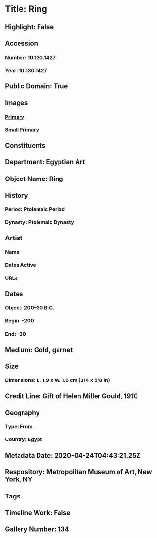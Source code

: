 # Title: Ring
## Highlight: False
## Accession
### Number: 10.130.1427
### Year: 10.130.1427
## Public Domain: True
## Images
### [Primary](https://images.metmuseum.org/CRDImages/eg/original/DP356224.jpg)
### [Small Primary](https://images.metmuseum.org/CRDImages/eg/web-large/DP356224.jpg)
## Constituents
## Department: Egyptian Art
## Object Name: Ring
## History
### Period: Ptolemaic Period
### Dynasty: Ptolemaic Dynasty
## Artist
### Name
### Dates Active
### URLs
## Dates
### Object: 200–30 B.C.
### Begin: -200
### End: -30
## Medium: Gold, garnet
## Size
### Dimensions: L. 1.9 x  W. 1.6 cm (3/4 x 5/8 in)
## Credit Line: Gift of Helen Miller Gould, 1910
## Geography
### Type: From
### Country: Egypt
## Metadata Date: 2020-04-24T04:43:21.25Z
## Respository: Metropolitan Museum of Art, New York, NY
## Tags
## Timeline Work: False
## Gallery Number: 134